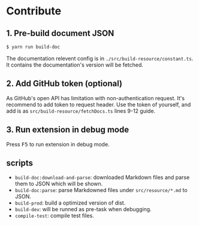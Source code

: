 # Contribute

## 1. Pre-build document JSON

```zsh
$ yarn run build-doc
```

The documentation relevent config is in `./src/build-resource/constant.ts`. It contains the documentation's version will be fetched.

## 2. Add GitHub token (optional)

As GitHub's open API has limitation with non-authentication request. It's recommend to add token to request header. Use the token of yourself, and add is as `src/build-resource/fetchDocs.ts` lines 9-12 guide.

## 3. Run extension in debug mode

Press <kbd>F5</kbd> to run extension in debug mode.

## scripts

- `build-doc:download-and-parse`: downloaded Markdown files and parse them to JSON which will be shown.
- `build-doc:parse`: parse Markdowned files under `src/resource/*.md` to JSON.
- `build-prod`: build a optimized version of dist.
- `build-dev`: will be runned as pre-task when debugging.
- `compile-test`: compile test files.

